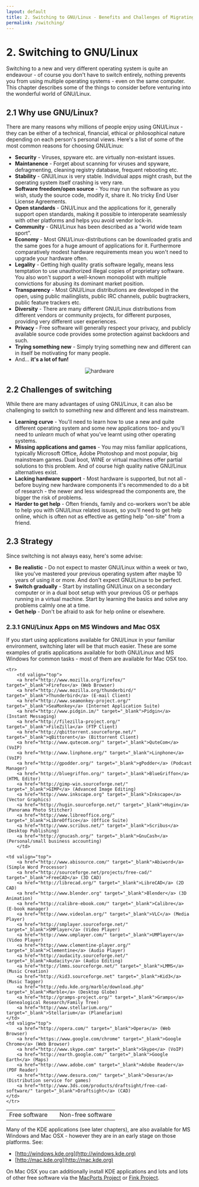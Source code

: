 ```yaml
---
layout: default
title: 2. Switching to GNU/Linux - Benefits and Challenges of Migrating to GNU/Linux
permalink: /switching/
---
```


# 2. Switching to GNU/Linux

Switching to a new and very different operating system is quite an endeavour - of course you don't have to switch entirely, nothing prevents you from using multiple operating systems - even on the same computer. This chapter describes some of the things to consider before venturing into the wonderful world of GNU/Linux.

## 2.1 Why use GNU/Linux?

There are many reasons why millions of people enjoy using GNU/Linux - they can be either of a technical, financial, ethical or philosophical nature depending on each person's personal views. Here's a list of some of the most common reasons for choosing GNU/Linux:

- **Security** - Viruses, spyware etc. are virtually non-existant issues.
- **Maintanence** - Forget about scanning for viruses and spyware, defragmenting, cleaning registry database, frequent rebooting etc.
- **Stability** - GNU/Linux is very stable. Individual apps might crash, but the operating system itself crashing is very rare.
- **Software freedom/open source** - You may run the software as you wish, study the source code, modify it, share it. No tricky End User License Agreements.
- **Open standards** -  GNU/Linux and the applications for it, generally support open standards, making it possible to interoperate seamlessly with other platforms and helps you avoid vendor lock-in.
- **Community** - GNU/Linux has been described as a "world wide team sport".
- **Economy** - Most GNU/Linux-distributions can be downloaded gratis and the same goes for a huge amount of applications for it. Furthermore comparatively modest hardware requirements mean you won't need to upgrade your hardware often.
- **Legality** - Getting high quality gratis software legally, means less temptation to use unauthorized illegal copies of proprietary software. You also won't support a well-known monopolist with multiple convictions for abusing its dominant market position.
- **Transparency** - Most GNU/Linux distributions are developed in the open, using public mailinglists, public IRC channels, public bugtrackers, public feature trackers etc.
- **Diversity** - There are many different GNU/Linux distributions from different vendors or community projects, for different purposes, providing very different user experiences.
- **Privacy** - Free software will generally respect your privacy, and publicly available source code provides some protection against backdoors and such.
- **Trying something new** - Simply trying something new and different can in itself be motivating for many people.
- And... **it's a lot of fun!**

<center><img src="images/pics/hardware.gif" alt="hardware" /></center>

## 2.2 Challenges of switching

While there are many advantages of using GNU/Linux, it can also be challenging to switch to something new and different and less mainstream.

- **Learning curve** - You'll need to learn how to use a new and quite different operating system and some new applications too- and you'll need to *unlearn* much of what you've learnt using other operating systems.
- **Missing applications and games** - You may miss familiar applications, typically Microsoft Office, Adobe Photoshop and most popular, big mainstream games. Dual boot, WINE or virtual machines offer partial solutions to this problem. And of course high quality native GNU/Linux alternatives exist.
- **Lacking hardware support** - Most hardware is supported, but not all - before buying new hardware components it's recommended to do a bit of research - the newer and less widespread the components are, the bigger the risk of problems.
- **Harder to get help** - Often friends, family and co-workers won't be able to help you with GNU/Linux related issues, so you'll need to get help online, which is often not as effective as getting help "on-site" from a friend.

## 2.3 Strategy

Since switching is not always easy, here's some advise:

- **Be realistic** - Do not expect to master GNU/Linux within a week or two, like you've mastered your previous operating system after maybe 10 years of using it or more. And don't expect GNU/Linux to be perfect.
- **Switch gradually** - Start by installing GNU/Linux on a secondary computer or in a dual boot setup with your previous OS or perhaps running in a virtual machine. Start by learning the basics and solve any problems calmly one at a time.
- **Get help** - Don't be afraid to ask for help online or elsewhere.

### 2.3.1 GNU/Linux Apps on MS Windows and Mac OSX

If you start using applications available for GNU/Linux in your familiar environment, switching later will be that much easier. These are some examples of gratis applications available for both GNU/Linux and MS Windows for common tasks - most of them are available for Mac OSX too.

<table width="98%">
	<tr>
		<td class="lillebold">Free software</td>
		<td class="lillebold"></td>
		<td class="lillebold">Non-free software</td>
	</tr>

	<tr>
		<td valign="top">
		<a href="http://www.mozilla.org/firefox/" target="_blank">Firefox</a> (Web Browser)
		<a href="http://www.mozilla.org/thunderbird/" target="_blank">Thunderbird</a> (E-mail Client)
		<a href="http://www.seamonkey-project.org/" target="_blank">SeaMonkey</a> (Internet Application Suite)
		<a href="http://www.pidgin.im/" target="_blank">Pidgin</a> (Instant Messaging)
		<a href="http://filezilla-project.org/" target="_blank">FileZilla</a> (FTP Client)
		<a href="http://qbittorrent.sourceforge.net/" target="_blank">qBittorent</a> (Bittorrent Client)
		<a href="http://www.qutecom.org/" target="_blank">QuteCom</a> (VoIP)
		<a href="http://www.linphone.org/" target="_blank">Linphone</a> (VoIP)
		<a href="http://gpodder.org/" target="_blank">gPodder</a> (Podcast Manager)
		<a href="http://bluegriffon.org/" target="_blank">BlueGriffon</a> (HTML Editor)
		<a href="http://gimp-win.sourceforge.net/" target="_blank">GIMP</a> (Advanced Image Editing)
		<a href="http://www.inkscape.org" target="_blank">Inkscape</a> (Vector Graphics)
		<a href="http://hugin.sourceforge.net/" target="_blank">Hugin</a> (Panorama Photo Stitcher)
		<a href="http://www.libreoffice.org/" target="_blank">LibreOffice</a> (Office Suite)
		<a href="http://www.scribus.net/" target="_blank">Scribus</a> (Desktop Publishing)
		<a href="http://gnucash.org/" target="_blank">GnuCash</a> (Personal/small business accounting)
		</td>
	
	<td valign="top">
		<a href="http://www.abisource.com/" target="_blank">Abiword</a> (Simple Word Processor)
		<a href="http://sourceforge.net/projects/free-cad/" target="_blank">FreeCAD</a> (3D CAD)
		<a href="http://librecad.org/" target="_blank">LibreCAD</a> (2D CAD)
		<a href="http://www.blender.org" target="_blank">Blender</a> (3D Animation)
		<a href="http://calibre-ebook.com/" target="_blank">Calibre</a> (E-book manager)
		<a href="http://www.videolan.org/" target="_blank">VLC</a> (Media Player)
		<a href="http://smplayer.sourceforge.net/" target="_blank">SMPlayer</a> (Video Player)
		<a href="http://www.umplayer.com/" target="_blank">UMPlayer</a> (Video Player)
		<a href="http://www.clementine-player.org/" target="_blank">Clementine</a> (Audio Player)
		<a href="http://audacity.sourceforge.net/" target="_blank">Audacity</a> (Audio Editing)
		<a href="http://lmms.sourceforge.net/" target="_blank">LMMS</a> (Music Creation)
		<a href="http://kid3.sourceforge.net" target="_blank">Kid3</a> (Music Tagger)
		<a href="http://edu.kde.org/marble/download.php" target="_blank">Marble</a> (Desktop Globe)
		<a href="http://gramps-project.org/" target="_blank">Gramps</a> (Genealogical Research/Family Tree)
		<a href="http://www.stellarium.org/" target="_blank">Stellarium</a> (Planetarium)		
	</td>
	<td valign="top">
		<a href="http://opera.com/" target="_blank">Opera</a> (Web Browser)
		<a href="https://www.google.com/chrome" target="_blank">Google Chrome</a> (Web Browser)
		<a href="http://www.skype.com" target="_blank">Skype</a> (VoIP)
		<a href="http://earth.google.com/" target="_blank">Google Earth</a> (Maps)
		<a href="http://www.adobe.com" target="_blank">Adobe Reader</a> (PDF Reader)
		<a href="http://www.desura.com/" target="_blank">Desura</a> (Distribution service for games)
		<a href="http://www.3ds.com/products/draftsight/free-cad-software/" target="_blank">Draftsight</a> (CAD)
	</td>
	</tr>
</table>

Many of the KDE applications (see later chapters), are also available for MS Windows and Mac OSX - however they are in an early stage on those platforms. See:

- [http://windows.kde.org](http://windows.kde.org)
- [http://mac.kde.org](http://mac.kde.org)

On Mac OSX you can additionally install KDE applications and lots and lots of other free software via the [MacPorts Project](http://www.macports.org/) or [Fink Project](http://www.finkproject.org/).
